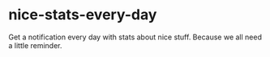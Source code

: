 # nice-stats-every-day
Get a notification every day with stats about nice stuff. Because we all need a little reminder.
